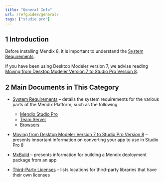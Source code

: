 ```yaml
---
title: "General Info"
url: /refguide8/general/
tags: ["studio pro"]
---
```


## 1 Introduction

Before installing Mendix 8, it is important to understand the [System Requirements](/refguide8/system-requirements/). 

If you have been using Desktop Modeler version 7, we advise reading [Moving from Desktop Modeler Version 7 to Studio Pro Version 8](/refguide8/moving-from-7-to-8/).

## 2 Main Documents in This Category

* [System Requirements](/refguide8/system-requirements/) – details the system requirements for the various parts of the Mendix Platform, such as the following:

	* [Mendix Studio Pro](/refguide8/system-requirements/#sp)
	* [Team Server](/refguide8/system-requirements/#ts)
	* [Browsers](/refguide8/system-requirements/#browsers)

* [Moving from Desktop Modeler Version 7 to Studio Pro Version 8](/refguide8/moving-from-7-to-8/) – presents important information on converting your app to use in Studio Pro 8
* [MxBuild](/refguide8/mxbuild/) – presents information for building a Mendix deployment package from an app
* [Third-Party Licenses](/refguide8/third-party-licenses/) – lists locations for third-party libraries that have their own licenses
